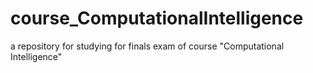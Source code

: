 # course_ComputationalIntelligence  
a repository for studying for finals exam of course "Computational Intelligence"